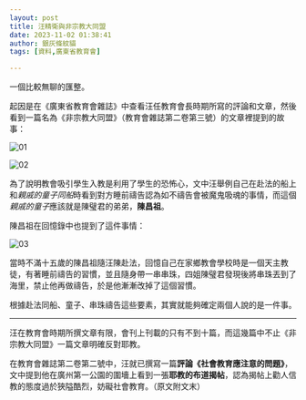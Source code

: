 ```yaml
---
layout: post
title: 汪精衛與非宗教大同盟
date: 2023-11-02 01:38:41
author: 銀灰條紋貓
tags: [資料,廣東省教育會]

---
```


一個比較無聊的匯整。

起因是在《廣東省教育會雜誌》中查看汪任教育會長時期所寫的評論和文章，然後看到一篇名為《非宗教大同盟》（教育會雜誌第二卷第三號）的文章裡提到的故事：

![01](https://s2.loli.net/2023/11/02/zNowQIPscTMXKbZ.jpg)

![02](https://s2.loli.net/2023/11/02/d6A7aOZ13cuTKsS.jpg)

為了說明教會吸引學生入教是利用了學生的恐怖心，文中汪舉例自己在赴法的船上和*親戚的童子同船*時看到對方睡前禱告認為如不禱告會被魔鬼吸魂的事情，而這個*親戚的童子*應該就是陳璧君的弟弟，**陳昌祖**。

陳昌祖在回憶錄中也提到了這件事情：

![03](https://s2.loli.net/2023/11/02/g3scrdOUwiJyD7o.jpg)

當時不滿十五歲的陳昌祖隨汪陳赴法，回憶自己在家鄉教會學校時是一個天主教徒，有著睡前禱告的習慣，並且隨身帶一串串珠，四姐陳璧君發現後將串珠丟到了海里，禁止他再做禱告，於是他漸漸改掉了這個習慣。

根據赴法同船、童子、串珠禱告這些要素，其實就能夠確定兩個人說的是一件事。

* * *

汪在教育會時期所撰文章有限，會刊上刊載的只有不到十篇，而這幾篇中不止《非宗教大同盟》一篇文章明確反對耶教。

在教育會雜誌第二卷第二號中，汪就已撰寫一篇**評論《社會教育應注意的問題》**，文中提到他在廣州第一公園的圍墻上看到一張**耶教的布道揭帖**，認為揭帖上勸人信教的態度過於狹隘酷烈，妨礙社會教育。（原文附文末）





